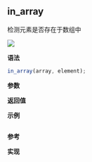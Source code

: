## in_array

检测元素是否存在于数组中

![](https://img.shields.io/badge/-Array-blue)

**语法**

```js
in_array(array, element);
```

**参数**

**返回值**

**示例**

```js

```

**参考**

**实现**

<CodeSwitcher :languages="{ln:'Langnang',lo:'Lodash',un:'Underscore'}">
<template v-slot:ln>

</template>
<template v-slot:lo>

</template>
<template v-slot:un>

</template>
</CodeSwitcher>
